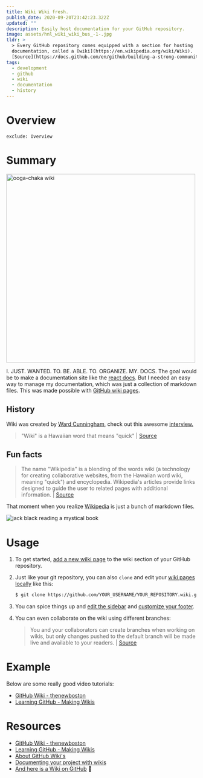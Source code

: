 ```yaml
---
title: Wiki Wiki fresh.
publish_date: 2020-09-20T23:42:23.322Z
updated: ""
description: Easily host documentation for your GitHub repository.
image: assets/hnl_wiki_wiki_bus_-1-.jpg
tldr: >
  > Every GitHub repository comes equipped with a section for hosting
  documentation, called a [wiki](https://en.wikipedia.org/wiki/Wiki). |
  [Source](https://docs.github.com/en/github/building-a-strong-community/about-wikis)
tags:
  - development
  - github
  - wiki
  - documentation
  - history
---
```

# Overview

```toc
exclude: Overview
```

# Summary

<img src="assets/screen-shot-2020-09-20-at-7.27.28-pm.png" alt="ooga-chaka wiki" width="500px"></img>

I. JUST. WANTED. TO. BE. ABLE. TO. ORGANIZE. MY. DOCS. The goal would be to make a documentation site like the [react docs](https://reactjs.org/docs/getting-started.html). But I needed an easy way to manage my documentation, which was just a collection of markdown files. This was made possible with [GitHub wiki pages](https://docs.github.com/en/github/building-a-strong-community/about-wikis).

## History

Wiki was created by [Ward Cunningham](https://en.wikipedia.org/wiki/Ward_Cunningham), check out this awesome [interview.](https://en.wikipedia.org/wiki/File:Ward_Cunningham,_Inventor_of_the_Wiki.webm)

> "Wiki" is a Hawaiian word that means "quick" | [Source](https://en.wikipedia.org/wiki/File:Ward_Cunningham,_Inventor_of_the_Wiki.webm)

## Fun facts

> The name "Wikipedia" is a blending of the words wiki (a technology for creating collaborative websites, from the Hawaiian word wiki, meaning "quick") and encyclopedia. Wikipedia's articles provide links designed to guide the user to related pages with additional information. | [Source](https://en.wikipedia.org/wiki/Wikipedia:About#:~:text=The%20name%20%22Wikipedia%22%20is%20a,related%20pages%20with%20additional%20information.)

That moment when you realize [Wikipedia](https://en.wikipedia.org/wiki/Main_Page) is just a bunch of markdown files.

<img src="https://media.giphy.com/media/3kD2Eciolhy4VOzjRV/giphy.gif" alt="jack black reading a mystical book"><img>

# Usage

1. To get started, [add a new wilki page](https://docs.github.com/en/github/building-a-strong-community/adding-or-editing-wiki-pages) to the wiki section of your GitHub repository.
2. Just like your git repository, you can also `clone` and edit your [wiki pages locally](https://docs.github.com/en/github/building-a-strong-community/adding-or-editing-wiki-pages#adding-or-editing-wiki-pages-locally) like this:

   ```bash
   $ git clone https://github.com/YOUR_USERNAME/YOUR_REPOSITORY.wiki.git
   ```

3. You can spice things up and [edit the sidebar](https://docs.github.com/en/github/building-a-strong-community/creating-a-footer-or-sidebar-for-your-wiki#creating-a-sidebar) and [customize your footer](https://docs.github.com/en/github/building-a-strong-community/creating-a-footer-or-sidebar-for-your-wiki#creating-a-footer).
4. You can even collaborate on the wiki using different branches:

   > You and your collaborators can create branches when working on wikis, but only changes pushed to the default branch will be made live and available to your readers. | [Source](https://docs.github.com/en/github/building-a-strong-community/adding-or-editing-wiki-pages#adding-or-editing-wiki-pages-locally)

# Example

Below are some really good video tutorials:

- [GitHub Wiki - thenewboston](https://www.youtube.com/watch?v=4B0XNThjO0E&ab_channel=thenewboston)
- [Learning GitHub - Making Wikis](https://www.youtube.com/watch?v=bnMl0d-RcPQ&ab_channel=SteveGriffith)

# Resources

- [GitHub Wiki - thenewboston](https://www.youtube.com/watch?v=4B0XNThjO0E&ab_channel=thenewboston)
- [Learning GitHub - Making Wikis](https://www.youtube.com/watch?v=bnMl0d-RcPQ&ab_channel=SteveGriffith)
- [About GitHub Wiki's](https://docs.github.com/en/github/building-a-strong-community/about-wikis)
- [Documenting your project with wikis](https://docs.github.com/en/github/building-a-strong-community/documenting-your-project-with-wikis)
- [And here is a Wiki on GitHub](https://en.wikipedia.org/wiki/GitHub) 🤪
